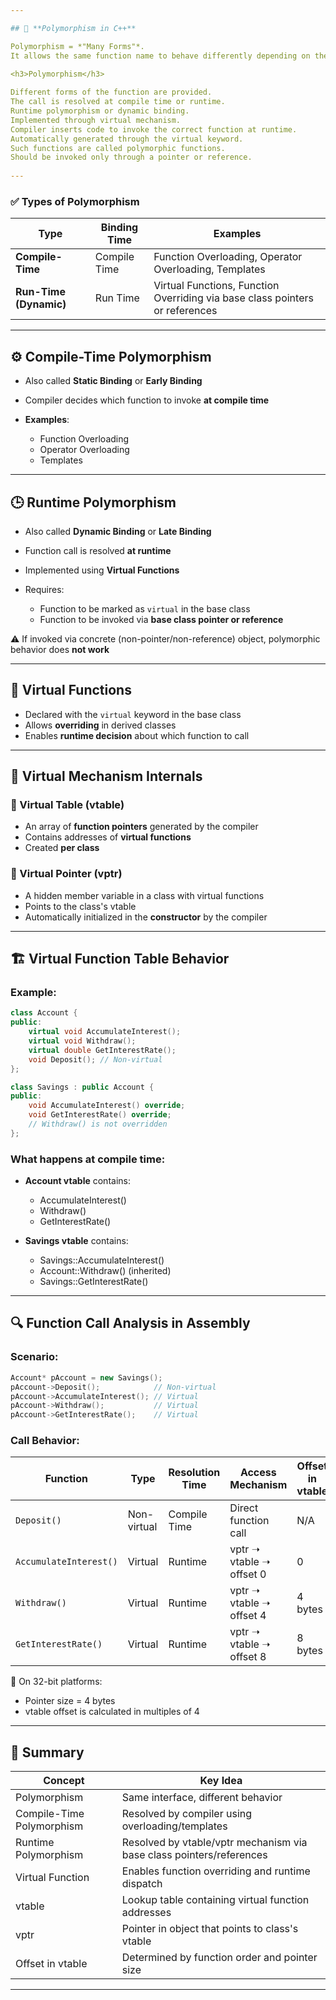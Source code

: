 ```yaml
---

## 🔁 **Polymorphism in C++**

Polymorphism = *"Many Forms"*.
It allows the same function name to behave differently depending on the object invoking it.

<h3>Polymorphism</h3>
 
Different forms of the function are provided.
The call is resolved at compile time or runtime.
Runtime polymorphism or dynamic binding.
Implemented through virtual mechanism.
Compiler inserts code to invoke the correct function at runtime.
Automatically generated through the virtual keyword.
Such functions are called polymorphic functions.
Should be invoked only through a pointer or reference.
 
---
```


### ✅ **Types of Polymorphism**

| Type                   | Binding Time | Examples                                                                     |
| ---------------------- | ------------ | ---------------------------------------------------------------------------- |
| **Compile-Time**       | Compile Time | Function Overloading, Operator Overloading, Templates                        |
| **Run-Time (Dynamic)** | Run Time     | Virtual Functions, Function Overriding via base class pointers or references |

---

## ⚙️ **Compile-Time Polymorphism**

* Also called **Static Binding** or **Early Binding**
* Compiler decides which function to invoke **at compile time**
* **Examples**:

  * Function Overloading
  * Operator Overloading
  * Templates

---

## 🕒 **Runtime Polymorphism**

* Also called **Dynamic Binding** or **Late Binding**
* Function call is resolved **at runtime**
* Implemented using **Virtual Functions**
* Requires:

  * Function to be marked as `virtual` in the base class
  * Function to be invoked via **base class pointer or reference**

⚠️ If invoked via concrete (non-pointer/non-reference) object, polymorphic behavior does **not work**

---

## 🔑 **Virtual Functions**

* Declared with the `virtual` keyword in the base class
* Allows **overriding** in derived classes
* Enables **runtime decision** about which function to call

---

## 🧠 **Virtual Mechanism Internals**

### 🔹 Virtual Table (vtable)

* An array of **function pointers** generated by the compiler
* Contains addresses of **virtual functions**
* Created **per class**

### 🔹 Virtual Pointer (vptr)

* A hidden member variable in a class with virtual functions
* Points to the class's vtable
* Automatically initialized in the **constructor** by the compiler

---

## 🏗️ Virtual Function Table Behavior

### Example:

```cpp
class Account {
public:
    virtual void AccumulateInterest();
    virtual void Withdraw();
    virtual double GetInterestRate();
    void Deposit(); // Non-virtual
};

class Savings : public Account {
public:
    void AccumulateInterest() override;
    void GetInterestRate() override;
    // Withdraw() is not overridden
};
```

### What happens at compile time:

* **Account vtable** contains:

  * AccumulateInterest()
  * Withdraw()
  * GetInterestRate()
* **Savings vtable** contains:

  * Savings::AccumulateInterest()
  * Account::Withdraw() (inherited)
  * Savings::GetInterestRate()

---

## 🔍 Function Call Analysis in Assembly

### Scenario:

```cpp
Account* pAccount = new Savings();
pAccount->Deposit();            // Non-virtual
pAccount->AccumulateInterest(); // Virtual
pAccount->Withdraw();           // Virtual
pAccount->GetInterestRate();    // Virtual
```

### Call Behavior:

| Function               | Type        | Resolution Time | Access Mechanism         | Offset in vtable |
| ---------------------- | ----------- | --------------- | ------------------------ | ---------------- |
| `Deposit()`            | Non-virtual | Compile Time    | Direct function call     | N/A              |
| `AccumulateInterest()` | Virtual     | Runtime         | vptr ➝ vtable ➝ offset 0 | 0                |
| `Withdraw()`           | Virtual     | Runtime         | vptr ➝ vtable ➝ offset 4 | 4 bytes          |
| `GetInterestRate()`    | Virtual     | Runtime         | vptr ➝ vtable ➝ offset 8 | 8 bytes          |

📌 On 32-bit platforms:

* Pointer size = 4 bytes
* vtable offset is calculated in multiples of 4

---

## 🧱 Summary

| Concept                   | Key Idea                                                             |
| ------------------------- | -------------------------------------------------------------------- |
| Polymorphism              | Same interface, different behavior                                   |
| Compile-Time Polymorphism | Resolved by compiler using overloading/templates                     |
| Runtime Polymorphism      | Resolved by vtable/vptr mechanism via base class pointers/references |
| Virtual Function          | Enables function overriding and runtime dispatch                     |
| vtable                    | Lookup table containing virtual function addresses                   |
| vptr                      | Pointer in object that points to class's vtable                      |
| Offset in vtable          | Determined by function order and pointer size                        |

---
